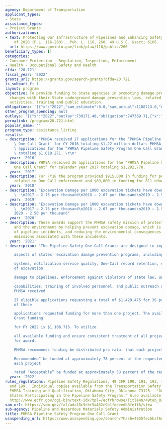 ```yaml
---
agency: Department of Transportation
applicant_types:
- State
assistance_types:
- Project Grants
authorizations:
- text: Protecting Our Infrastructure of Pipelines and Enhancing Safety (PIPES) Act
    of 2020 (P.L. 116-260).. Pub. L. 116, 260. 49 U.S.C. &sect; 6106.
  url: https://www.govinfo.gov/link/plaw/116/public/260
beneficiary_types: []
categories:
- Consumer Protection - Regulation, Inspection, Enforcement
- Health - Occupational Safety and Health
cfda: '20.721'
fiscal_year: '2022'
grants_url: https://grants.gov/search-grants?cfda=20.721
is_subpart_f: 1
layout: program
objective: To provide funding to State agencies in promoting damage prevention, including
  changes with their State underground damage prevention laws, related compliance
  activities, training and public education.
obligations: '[{"x":"2022","sam_estimate":0.0,"sam_actual":1108713.0,"usa_spending_actual":758236.91},{"x":"2023","sam_estimate":1098008.0,"sam_actual":0.0,"usa_spending_actual":1053505.38},{"x":"2024","sam_estimate":1058000.0,"sam_actual":0.0,"usa_spending_actual":1122400.7}]'
other_program_spending: null
outlays: '[{"x":"2022","outlay":739171.48,"obligation":747369.7},{"x":"2023","outlay":683536.67,"obligation":1098008.0},{"x":"2024","outlay":0.0,"obligation":1156355.0}]'
permalink: /program/20.721.html
popular_name: ''
program_type: assistance_listing
results:
- description: "PHMSA received 27 applications for the “PHMSA Pipeline Safety Program\
    \ One Call Grant’ for CY 2016 totaling $1.22 million dollars PHMSA received 27\
    \ applications for the “PHMSA Pipeline Safety Program One Call Grant’ for CY 2016\
    \ totaling $1,018,271. \r\n"
  year: '2016'
- description: PHMSA received 26 applications for the “PHMSA Pipeline Safety Program
    One Call Grant” for calendar year 2017 totaling $1,292,778.
  year: '2017'
- description: For FY18 the program provided $915,000 in funding for personnel costs
    related to One Call enforcement and $89,000 in funding for 811 education projects.
  year: '2018'
- description: "Excavation Damage per 1000 excavation tickets have downward trend.\
    \  \n2017 – 2.75 per thousand\n2018 – 2.67 per thousand\n2019 – 2.55 per thousand"
  year: '2019'
- description: "Excavation Damage per 1000 excavation tickets have downward trend.\
    \  \n2017 – 2.75 per thousand\n2018 – 2.67 per thousand\n2019 – 2.55 per thousand\n\
    2020 - 2.50 per thousand"
  year: '2020'
- description: These awards support the PHMSA safety mission of protecting people
    and the environment by helping prevent excavation damage, which is a leading cause
    of pipeline incidents, and reducing the environmental consequences of methane
    emissions associated with these incidents.
  year: '2021'
- description: 'The Pipeline Safety One-Call Grants are designed to improve various

    aspects of states’ excavation damage prevention programs, including One-Call notification

    systems, notification service quality, One-Call record retention, state investigations
    of excavation

    damage to pipelines, enforcement against violators of state law, underground facility-locating

    capabilities, training of involved personnel, and public outreach and education.
    PHMSA received

    27 eligible applications requesting a total of $1,429,475 for 36 projects. Several
    of these

    applications requested funding for more than one project. The available One-Call
    Grant funding

    for FY 2022 is $1,108,713. To utilize

    all available funding and ensure consistent treatment of all projects recommended
    for award,

    PHMSA recommends funding be distributed pro rata: that each project rated “Highly

    Recommended” be funded at approximately 78 percent of the requested amount and
    each project

    rated “Acceptable” be funded at approximately 58 percent of the requested amount.'
  year: '2022'
rules_regulations: Pipeline Safety Regulations, 49 CFR 190, 191, 192, 193, 195, 198
  and 199.  Individual copies available from the Transportation Safety Institute,
  PHMSA Training and Qualification, Oklahoma City, Oklahoma 73125.  "Guidelines for
  States Participating in the Pipeline Safety Program." Also available on-line at
  http://www.ecfr.gov/cgi-bin/text-idx?tpl=/ecfrbrowse/Title49/49tab_02.tpl
sam_url: https://sam.gov/fal/ada18c9cbc5a462c9a1feeeedb8fe1f6/view
sub-agency: Pipeline and Hazardous Materials Safety Administration
title: PHMSA Pipeline Safety Program One Call Grant
usaspending_url: https://www.usaspending.gov/search/?hash=4635fec5baf6ddf7dc39917f8fddf321
---
```

